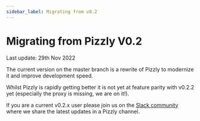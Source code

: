 ```yaml
---
sidebar_label: Migrating from v0.2
---
```


# Migrating from Pizzly V0.2

Last update: 29th Nov 2022

The current version on the master branch is a rewrite of Pizzly to modernize it and improve development speed.

Whilst Pizzly is rapidly getting better it is not yet at feature parity with v0.2.2 yet (especially the proxy is missing, we are on it!).

If you are a current v0.2.x user please join us on the [Slack community](https://nango.dev/slack) where we share the latest updates in a Pizzly channel. 